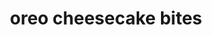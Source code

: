 ---
servings: 12 servings
notes:
directions: |-
  * Preheat oven to 350ºf
  * Line each muffin tin with a cupcake liner
  * Place one oreo cookie in the bottom of each cupcake liner
  * In a mixing bowl with beaters, blend together cream cheese, greek yogurt and sugar until thoroughly combined
  * Add in vanilla and mix
  * Add in eggs, one at a time until blended
  * Using cookie scooper or spoon, scoop cream cheese mixture into the muffin tin, over the oreo in the bottom
  * Place in oven and bake for 20 minutes
  * Pull out of oven and place muffin tin on a cookie rack to cool
  * When cool, lightly take out of muffin tin and peel away the liner
ingredients: |-
  * 12 oreo cookies
  * 2 8oz packages light cream cheese, softened
  * 1 5.3oz container plain, fat-free greek yogurt
  * 1/2 cup sugar
  * 1/2 tsp vanilla
  * 2 eggs
rating: 5
ease: easy
category: dessert
subcategory: cheesecake
href: 'https://getinmybelly.com/oreo-cheesecake-bites/'
totalTime:
cookTime:
prepTime:
title: oreo cheesecake bites
path: /oreo-cheesecake-bites
---
